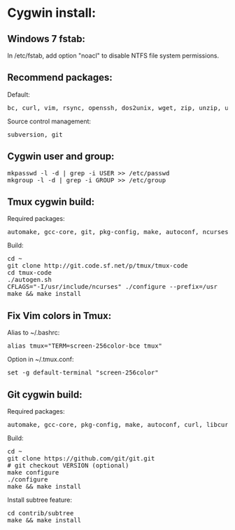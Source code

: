 Cygwin install:
===============

Windows 7 fstab:
---------------

In /etc/fstab, add option "noacl" to disable NTFS file system permissions.

Recommend packages:
---------------

Default:

<pre>
bc, curl, vim, rsync, openssh, dos2unix, wget, zip, unzip, util-linux, procps, ncurses, keychain, mc, pwgen, libiconv
</pre>

Source control management:

<pre>
subversion, git
</pre>

Cygwin user and group:
--------------

<pre>
mkpasswd -l -d | grep -i USER >> /etc/passwd
mkgroup -l -d | grep -i GROUP >> /etc/group
</pre>


Tmux cygwin build:
--------------

Required packages:

<pre>
automake, gcc-core, git, pkg-config, make, autoconf, ncurses, libncurses-devel, libevent, libevent-devel
</pre>

Build:

<pre>
cd ~
git clone http://git.code.sf.net/p/tmux/tmux-code
cd tmux-code
./autogen.sh
CFLAGS="-I/usr/include/ncurses" ./configure --prefix=/usr
make && make install
</pre>

Fix Vim colors in Tmux:
--------------

Alias to ~/.bashrc:

<pre>
alias tmux="TERM=screen-256color-bce tmux"
</pre>

Option in ~/.tmux.conf:

<pre>
set -g default-terminal "screen-256color"
</pre>

Git cygwin build:
--------------

Required packages:

<pre>
automake, gcc-core, pkg-config, make, autoconf, curl, libcurl-devel, libiconv, libiconv2, gettext, gettext-devel, perl, python, tcl
</pre>

Build:

<pre>
cd ~
git clone https://github.com/git/git.git
# git checkout VERSION (optional)
make configure
./configure
make && make install
</pre>

Install subtree feature:

<pre>
cd contrib/subtree
make && make install
</pre>

